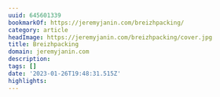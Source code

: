 ```yaml
---
uuid: 645601339
bookmarkOf: https://jeremyjanin.com/breizhpacking/
category: article
headImage: https://jeremyjanin.com/breizhpacking/cover.jpg
title: Breizhpacking
domain: jeremyjanin.com
description: 
tags: []
date: '2023-01-26T19:48:31.515Z'
highlights: 
---
```




